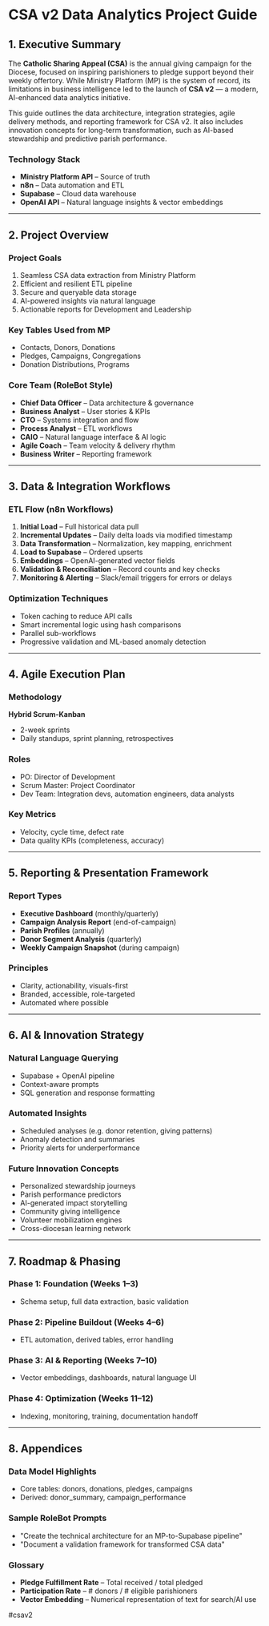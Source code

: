 # CSA v2 Data Analytics Project Guide

## 1. Executive Summary

The **Catholic Sharing Appeal (CSA)** is the annual giving campaign for the Diocese, focused on inspiring parishioners to pledge support beyond their weekly offertory. While Ministry Platform (MP) is the system of record, its limitations in business intelligence led to the launch of **CSA v2** — a modern, AI-enhanced data analytics initiative.

This guide outlines the data architecture, integration strategies, agile delivery methods, and reporting framework for CSA v2. It also includes innovation concepts for long-term transformation, such as AI-based stewardship and predictive parish performance.

### Technology Stack
- **Ministry Platform API** – Source of truth
- **n8n** – Data automation and ETL
- **Supabase** – Cloud data warehouse
- **OpenAI API** – Natural language insights & vector embeddings

---

## 2. Project Overview

### Project Goals
1. Seamless CSA data extraction from Ministry Platform
2. Efficient and resilient ETL pipeline
3. Secure and queryable data storage
4. AI-powered insights via natural language
5. Actionable reports for Development and Leadership

### Key Tables Used from MP
- Contacts, Donors, Donations
- Pledges, Campaigns, Congregations
- Donation Distributions, Programs

### Core Team (RoleBot Style)
- **Chief Data Officer** – Data architecture & governance
- **Business Analyst** – User stories & KPIs
- **CTO** – Systems integration and flow
- **Process Analyst** – ETL workflows
- **CAIO** – Natural language interface & AI logic
- **Agile Coach** – Team velocity & delivery rhythm
- **Business Writer** – Reporting framework

---

## 3. Data & Integration Workflows

### ETL Flow (n8n Workflows)
1. **Initial Load** – Full historical data pull
2. **Incremental Updates** – Daily delta loads via modified timestamp
3. **Data Transformation** – Normalization, key mapping, enrichment
4. **Load to Supabase** – Ordered upserts
5. **Embeddings** – OpenAI-generated vector fields
6. **Validation & Reconciliation** – Record counts and key checks
7. **Monitoring & Alerting** – Slack/email triggers for errors or delays

### Optimization Techniques
- Token caching to reduce API calls
- Smart incremental logic using hash comparisons
- Parallel sub-workflows
- Progressive validation and ML-based anomaly detection

---

## 4. Agile Execution Plan

### Methodology
**Hybrid Scrum-Kanban**
- 2-week sprints
- Daily standups, sprint planning, retrospectives

### Roles
- PO: Director of Development
- Scrum Master: Project Coordinator
- Dev Team: Integration devs, automation engineers, data analysts

### Key Metrics
- Velocity, cycle time, defect rate
- Data quality KPIs (completeness, accuracy)

---

## 5. Reporting & Presentation Framework

### Report Types
- **Executive Dashboard** (monthly/quarterly)
- **Campaign Analysis Report** (end-of-campaign)
- **Parish Profiles** (annually)
- **Donor Segment Analysis** (quarterly)
- **Weekly Campaign Snapshot** (during campaign)

### Principles
- Clarity, actionability, visuals-first
- Branded, accessible, role-targeted
- Automated where possible

---

## 6. AI & Innovation Strategy

### Natural Language Querying
- Supabase + OpenAI pipeline
- Context-aware prompts
- SQL generation and response formatting

### Automated Insights
- Scheduled analyses (e.g. donor retention, giving patterns)
- Anomaly detection and summaries
- Priority alerts for underperformance

### Future Innovation Concepts
- Personalized stewardship journeys
- Parish performance predictors
- AI-generated impact storytelling
- Community giving intelligence
- Volunteer mobilization engines
- Cross-diocesan learning network

---

## 7. Roadmap & Phasing

### Phase 1: Foundation (Weeks 1–3)
- Schema setup, full data extraction, basic validation

### Phase 2: Pipeline Buildout (Weeks 4–6)
- ETL automation, derived tables, error handling

### Phase 3: AI & Reporting (Weeks 7–10)
- Vector embeddings, dashboards, natural language UI

### Phase 4: Optimization (Weeks 11–12)
- Indexing, monitoring, training, documentation handoff

---

## 8. Appendices

### Data Model Highlights
- Core tables: donors, donations, pledges, campaigns
- Derived: donor_summary, campaign_performance

### Sample RoleBot Prompts
- "Create the technical architecture for an MP-to-Supabase pipeline"
- "Document a validation framework for transformed CSA data"

### Glossary
- **Pledge Fulfillment Rate** – Total received / total pledged
- **Participation Rate** – # donors / # eligible parishioners
- **Vector Embedding** – Numerical representation of text for search/AI use

#csav2
